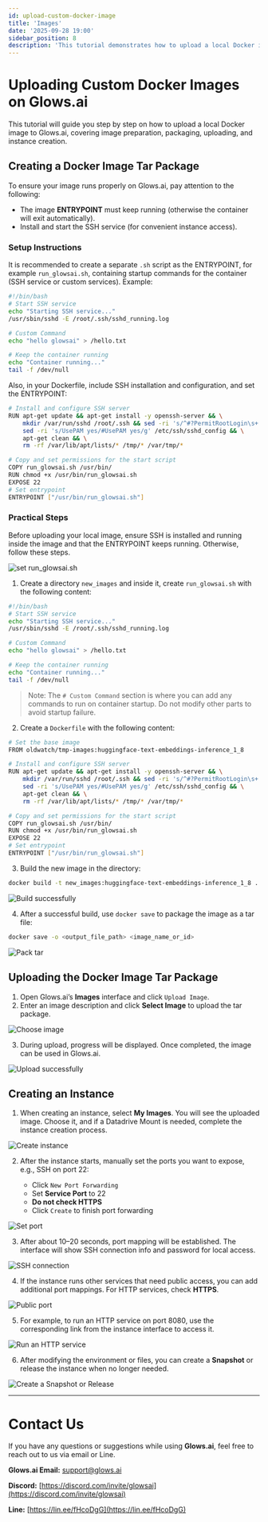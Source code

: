 ```yaml
---
id: upload-custom-docker-image
title: 'Images'
date: '2025-09-28 19:00'
sidebar_position: 8
description: 'This tutorial demonstrates how to upload a local Docker image to Glows.ai, including image creation, tar packaging, uploading, and instance setup.'
---
```


# Uploading Custom Docker Images on Glows.ai

This tutorial will guide you step by step on how to upload a local Docker image to Glows.ai, covering image preparation, packaging, uploading, and instance creation.

## Creating a Docker Image Tar Package

To ensure your image runs properly on Glows.ai, pay attention to the following:

- The image **ENTRYPOINT** must keep running (otherwise the container will exit automatically).
- Install and start the SSH service (for convenient instance access).

### Setup Instructions

It is recommended to create a separate `.sh` script as the ENTRYPOINT, for example `run_glowsai.sh`, containing startup commands for the container (SSH service or custom services). Example:

```bash
#!/bin/bash
# Start SSH service
echo "Starting SSH service..."
/usr/sbin/sshd -E /root/.ssh/sshd_running.log

# Custom Command
echo "hello glowsai" > /hello.txt

# Keep the container running
echo "Container running..."
tail -f /dev/null
```

Also, in your Dockerfile, include SSH installation and configuration, and set the ENTRYPOINT:

```bash
# Install and configure SSH server
RUN apt-get update && apt-get install -y openssh-server && \
    mkdir /var/run/sshd /root/.ssh && sed -ri 's/^#?PermitRootLogin\s+.*/PermitRootLogin yes/' /etc/ssh/sshd_config && \
    sed -ri 's/UsePAM yes/#UsePAM yes/g' /etc/ssh/sshd_config && \
    apt-get clean && \
    rm -rf /var/lib/apt/lists/* /tmp/* /var/tmp/*

# Copy and set permissions for the start script
COPY run_glowsai.sh /usr/bin/
RUN chmod +x /usr/bin/run_glowsai.sh
EXPOSE 22
# Set entrypoint
ENTRYPOINT ["/usr/bin/run_glowsai.sh"]
```

### Practical Steps

Before uploading your local image, ensure SSH is installed and running inside the image and that the ENTRYPOINT keeps running. Otherwise, follow these steps.

![set run_glowsai.sh](../docs-images/upload-docker-image/01.png)

1. Create a directory `new_images` and inside it, create `run_glowsai.sh` with the following content:

```bash
#!/bin/bash
# Start SSH service
echo "Starting SSH service..."
/usr/sbin/sshd -E /root/.ssh/sshd_running.log

# Custom Command
echo "hello glowsai" > /hello.txt

# Keep the container running
echo "Container running..."
tail -f /dev/null
```

> Note: The `# Custom Command` section is where you can add any commands to run on container startup. Do not modify other parts to avoid startup failure.

2. Create a `Dockerfile` with the following content:

```bash
# Set the base image
FROM oldwatch/tmp-images:huggingface-text-embeddings-inference_1_8

# Install and configure SSH server
RUN apt-get update && apt-get install -y openssh-server && \
    mkdir /var/run/sshd /root/.ssh && sed -ri 's/^#?PermitRootLogin\s+.*/PermitRootLogin yes/' /etc/ssh/sshd_config && \
    sed -ri 's/UsePAM yes/#UsePAM yes/g' /etc/ssh/sshd_config && \
    apt-get clean && \
    rm -rf /var/lib/apt/lists/* /tmp/* /var/tmp/*

# Copy and set permissions for the start script
COPY run_glowsai.sh /usr/bin/
RUN chmod +x /usr/bin/run_glowsai.sh
EXPOSE 22
# Set entrypoint
ENTRYPOINT ["/usr/bin/run_glowsai.sh"]
```

3. Build the new image in the directory:

```bash
docker build -t new_images:huggingface-text-embeddings-inference_1_8 .
```

![Build successfully](../docs-images/upload-docker-image/02.png)

4. After a successful build, use `docker save` to package the image as a tar file:

```bash
docker save -o <output_file_path> <image_name_or_id>
```

![Pack tar ](../docs-images/upload-docker-image/03.png)

## Uploading the Docker Image Tar Package

1. Open Glows.ai’s **Images** interface and click `Upload Image`.
2. Enter an image description and click **Select Image** to upload the tar package.

![Choose image](../docs-images/upload-docker-image/04.png)

3. During upload, progress will be displayed. Once completed, the image can be used in Glows.ai.

![Upload successfully](../docs-images/upload-docker-image/05.png)

## Creating an Instance

1. When creating an instance, select **My Images**. You will see the uploaded image. Choose it, and if a Datadrive Mount is needed, complete the instance creation process.

![Create instance](../docs-images/upload-docker-image/06.png)

2. After the instance starts, manually set the ports you want to expose, e.g., SSH on port 22:

   - Click `New Port Forwarding`
   - Set **Service Port** to 22
   - **Do not check HTTPS**
   - Click `Create` to finish port forwarding

![Set port](../docs-images/upload-docker-image/07.png)

3. After about 10–20 seconds, port mapping will be established. The interface will show SSH connection info and password for local access.

![SSH connection](../docs-images/upload-docker-image/08.png)

4. If the instance runs other services that need public access, you can add additional port mappings. For HTTP services, check **HTTPS**.

![Public port](../docs-images/upload-docker-image/09.png)

5. For example, to run an HTTP service on port 8080, use the corresponding link from the instance interface to access it.

![Run an HTTP service](../docs-images/upload-docker-image/10.png)

6. After modifying the environment or files, you can create a **Snapshot** or release the instance when no longer needed.

![Create a Snapshot or Release](../docs-images/upload-docker-image/11.png)

---

# Contact Us

If you have any questions or suggestions while using **Glows.ai**, feel free to reach out to us via email or Line.

**Glows.ai Email:** [support@glows.ai](mailto:support@glows.ai)

**Discord:** [https://discord.com/invite/glowsai](https://discord.com/invite/glowsai)

**Line:** [https://lin.ee/fHcoDgG](https://lin.ee/fHcoDgG)
